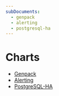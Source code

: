 ```yaml
---
subDocuments:
  - genpack
  - alerting
  - postgresql-ha
---
```


# Charts

- [Genpack](genpack)
- [Alerting](alerting)
- [PostgreSQL-HA](postgresql-ha)
